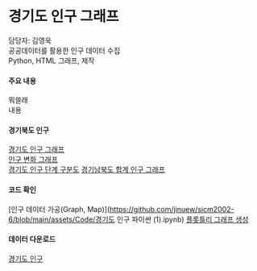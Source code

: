 # 경기도 인구 그래프

담당자: 김영욱<br>
공공데이터를 활용한 인구 데이터 수집<br>
Python, HTML 그래프,  제작<br>

#### 주요 내용

뭐쓸래<br>
내용

#### 경기북도 인구
[경기도 인구 그래프](https://jinuew.github.io/sicm2002-6/assets/막대그래프.html)<br>
[인구 변화 그래프](https://jinuew.github.io/sicm2002-6/assets/꺾은선그래프.html)<br>
[경기도 인구 단계 구분도](https://jinuew.github.io/sicm2002-6/assets/경기도인구단계구분도.html)
[경기남북도 합계 인구 그래프](https://jinuew.github.io/sicm2002-6/assets/data_to_html_graph.html)

#### 코드 확인
[인구 데이터 가공(Graph, Map)](https://github.com/jinuew/sicm2002-6/blob/main/assets/Code/경기도 인구 파이썬 (1).ipynb)
[플롯틀리 그래프 생성](https://github.com/jinuew/sicm2002-6/blob/main/assets/Code/플롯틀리.ipynb)


#### 데이터 다운로드
[경기도 인구](https://github.com/jinuew/sicm2002-6/raw/main/assets/Data/gyeonggi_pop.xlsx)<br>

